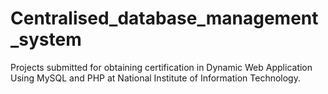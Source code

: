 # Centralised_database_management_system
Projects submitted for obtaining certification in Dynamic Web Application Using MySQL and PHP at
National Institute of Information Technology.
